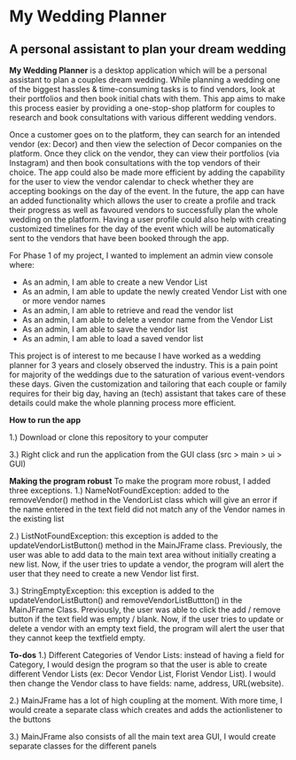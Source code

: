 # My Wedding Planner

## A personal assistant to plan your dream wedding 


**My Wedding Planner** is a desktop application which will be a personal assistant to plan a couples dream wedding. 
While planning a wedding one of the biggest hassles & time-consuming tasks is to find vendors, look at their portfolios 
and then book initial chats with them. This app aims to make this process easier by providing a one-stop-shop platform 
for couples to research and book consultations with various different wedding vendors. 

Once a customer goes on to the platform, they can search for an intended vendor (ex: Decor) and then view the selection 
of Decor companies on the platform. Once they click on the vendor, they can view their portfolios (via Instagram) and 
then book consultations with the top vendors of their choice. The app could also be made more efficient by adding the 
capability for the user to view the vendor calendar to check whether they are accepting bookings on the day of the 
event. In the future, the app can have an added functionality which allows the user to create a profile and track their
progress as well as favoured vendors to successfully plan the whole wedding on the platform. Having a user profile 
could also help with creating customized timelines for the day of the event which will be automatically sent to the 
vendors that have been booked through the app. 

For Phase 1 of my project, I wanted to implement an admin view console where: 
- As an admin, I am able to create a new Vendor List 
- As an admin, I am able to update the newly created Vendor List with one or more vendor names
- As an admin, I am able to retrieve and read the vendor list 
- As an admin, I am able to delete a vendor name from the Vendor List 
- As an admin, I am able to save the vendor list 
- As an admin, I am able to load a saved vendor list

This project is of interest to me because I have worked as a wedding planner for 3 years and closely observed the 
industry. This is a pain point for majority of the weddings due to the saturation of various event-vendors these days. 
Given the customization and tailoring that each couple or family requires for their big day, having an (tech) assistant 
that takes care of these details could make the whole planning process more efficient. 

**How to run the app**

1.) Download or clone this repository to your computer 

3.) Right click and run the application from the GUI class (src > main > ui > GUI)

**Making the program robust**
To make the program more robust, I added three exceptions. 
1.) NameNotFoundException: added to the removeVendor() method in the VendorList class which will give an error if the 
                           name entered in the text field did not match any of the Vendor names in the existing list
                           
2.) ListNotFoundException: this exception is added to the updateVendorListButton() method in the MainJFrame class.
                           Previously, the user was able to add data to the main text area without initially creating 
                           a new list. Now, if the user tries to update a vendor, the program will alert the 
                           user that they need to create a new Vendor list first.
                           
3.) StringEmptyException:  this exception is added to the updateVendorListButton() and removeVendorListButtton() in the
                           MainJFrame Class. Previously, the user was able to click the add / remove button if the text
                           field was empty / blank. Now, if the user tries to update or delete a vendor with an empty 
                           text field, the program will alert the user that they cannot keep the textfield empty.
                           

**To-dos**
1.) Different Categories of Vendor Lists: instead of having a field for Category, I would design the program so that
the user is able to create different Vendor Lists (ex: Decor Vendor List, Florist Vendor List). I would then change the
Vendor class to have fields: name, address, URL(website). 

2.) MainJFrame has a lot of high coupling at the moment. With more time, I would create a separate class which creates 
and adds the actionlistener to the buttons 

3.) MainJFrame also consists of all the main text area GUI, I would create separate classes for the different panels 

